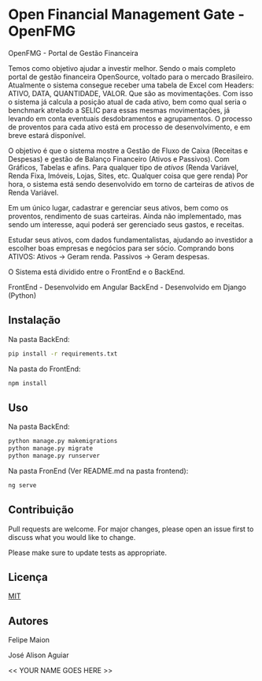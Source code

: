 # Open Financial Management Gate - OpenFMG

OpenFMG - Portal de Gestão Financeira

Temos como objetivo ajudar a investir melhor. Sendo o mais completo portal de gestão financeira OpenSource, voltado para o mercado Brasileiro.
Atualmente o sistema consegue receber uma tabela de Excel com Headers: ATIVO, DATA, QUANTIDADE, VALOR. Que são as movimentações. Com isso o sistema já calcula a posição atual de cada ativo, bem como qual seria o benchmark atrelado a SELIC para essas mesmas movimentações, já levando em conta eventuais desdobramentos e agrupamentos. O processo de proventos para cada ativo está em processo de desenvolvimento, e em breve estará disponível.

O objetivo é que o sistema mostre a Gestão de Fluxo de Caixa (Receitas e Despesas) e gestão de Balanço Financeiro (Ativos e Passivos).  Com Gráficos, Tabelas e afins. Para qualquer tipo de *ativos* (Renda Variável, Renda Fixa, Imóveis, Lojas, Sites, etc. Qualquer coisa que gere renda)
Por hora, o sistema está sendo desenvolvido em torno de carteiras de ativos de Renda Variável.

Em um único lugar, cadastrar e gerenciar seus ativos, bem como os proventos, rendimento de suas carteiras.
Ainda não implementado, mas sendo um interesse, aqui poderá ser gerenciado seus gastos, e receitas.

Estudar seus ativos, com dados fundamentalistas, ajudando ao investidor a escolher boas empresas e negócios para ser sócio. Comprando bons ATIVOS:
Ativos -> Geram renda.
Passivos -> Geram despesas.


O Sistema está dividido entre o FrontEnd e o BackEnd.

FrontEnd - Desenvolvido em Angular
BackEnd  - Desenvolvido em Django (Python)



## Instalação

Na pasta BackEnd: 
```bash
pip install -r requirements.txt
```

Na pasta do FrontEnd:

```bash
npm install
```

## Uso

Na pasta BackEnd:
```bash
python manage.py makemigrations
python manage.py migrate
python manage.py runserver
```

Na pasta FronEnd (Ver README.md na pasta frontend):
```bash
ng serve
```


## Contribuição


Pull requests are welcome. For major changes, please open an issue first to discuss what you would like to change.

Please make sure to update tests as appropriate.


## Licença
[MIT](https://choosealicense.com/licenses/mit/)


## Autores

Felipe Maion

José Alison Aguiar

<< YOUR NAME GOES HERE >>
